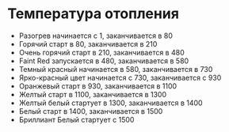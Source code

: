 # Температура отопления

- Разогрев начинается с 1, заканчивается в 80
- Горячий старт в 80, заканчивается в 210
- Очень горячий старт в 210, заканчивается в 480
- Faint Red запускается в 480, заканчивается в 580
- Темный красный начинается в 580, заканчивается в 730
- Ярко-красный цвет начинается с 730, заканчивается с 930
- Оранжевый старт в 930, заканчивается в 1100
- Желтый старт в 1100, заканчивается в 1300
- Желтый белый стартует в 1300, заканчивается в 1400
- Белый старт в 1400, заканчивается в 1500
- Бриллиант Белый стартует с 1500